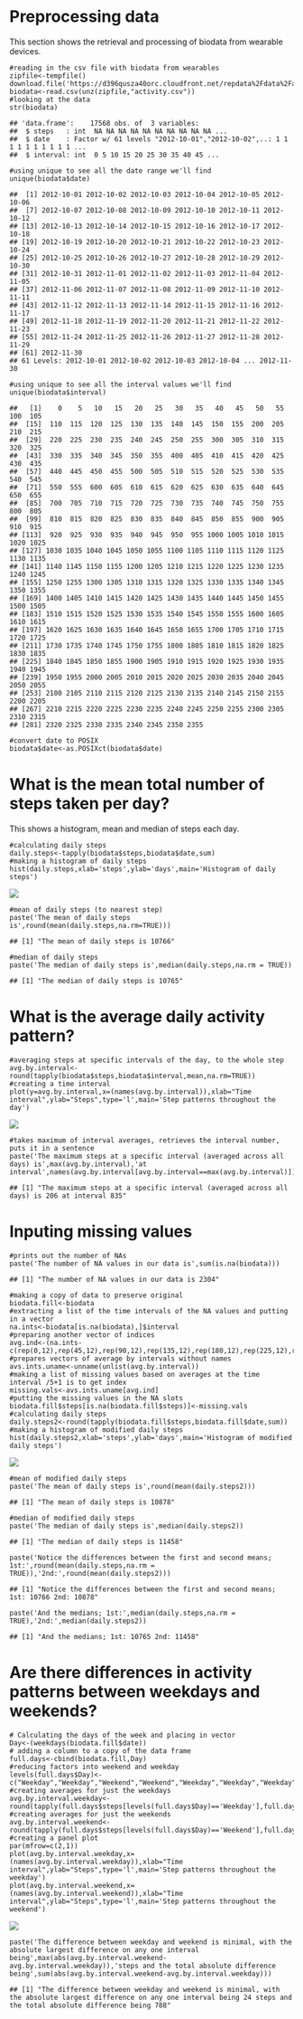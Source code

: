 Preprocessing data
==================

This section shows the retrieval and processing of biodata from wearable
devices.

    #reading in the csv file with biodata from wearables
    zipfile<-tempfile()
    download.file('https://d396qusza40orc.cloudfront.net/repdata%2Fdata%2Factivity.zip',zipfile)
    biodata<-read.csv(unz(zipfile,"activity.csv"))
    #looking at the data
    str(biodata)

    ## 'data.frame':    17568 obs. of  3 variables:
    ##  $ steps   : int  NA NA NA NA NA NA NA NA NA NA ...
    ##  $ date    : Factor w/ 61 levels "2012-10-01","2012-10-02",..: 1 1 1 1 1 1 1 1 1 1 ...
    ##  $ interval: int  0 5 10 15 20 25 30 35 40 45 ...

    #using unique to see all the date range we'll find
    unique(biodata$date)

    ##  [1] 2012-10-01 2012-10-02 2012-10-03 2012-10-04 2012-10-05 2012-10-06
    ##  [7] 2012-10-07 2012-10-08 2012-10-09 2012-10-10 2012-10-11 2012-10-12
    ## [13] 2012-10-13 2012-10-14 2012-10-15 2012-10-16 2012-10-17 2012-10-18
    ## [19] 2012-10-19 2012-10-20 2012-10-21 2012-10-22 2012-10-23 2012-10-24
    ## [25] 2012-10-25 2012-10-26 2012-10-27 2012-10-28 2012-10-29 2012-10-30
    ## [31] 2012-10-31 2012-11-01 2012-11-02 2012-11-03 2012-11-04 2012-11-05
    ## [37] 2012-11-06 2012-11-07 2012-11-08 2012-11-09 2012-11-10 2012-11-11
    ## [43] 2012-11-12 2012-11-13 2012-11-14 2012-11-15 2012-11-16 2012-11-17
    ## [49] 2012-11-18 2012-11-19 2012-11-20 2012-11-21 2012-11-22 2012-11-23
    ## [55] 2012-11-24 2012-11-25 2012-11-26 2012-11-27 2012-11-28 2012-11-29
    ## [61] 2012-11-30
    ## 61 Levels: 2012-10-01 2012-10-02 2012-10-03 2012-10-04 ... 2012-11-30

    #using unique to see all the interval values we'll find
    unique(biodata$interval)

    ##   [1]    0    5   10   15   20   25   30   35   40   45   50   55  100  105
    ##  [15]  110  115  120  125  130  135  140  145  150  155  200  205  210  215
    ##  [29]  220  225  230  235  240  245  250  255  300  305  310  315  320  325
    ##  [43]  330  335  340  345  350  355  400  405  410  415  420  425  430  435
    ##  [57]  440  445  450  455  500  505  510  515  520  525  530  535  540  545
    ##  [71]  550  555  600  605  610  615  620  625  630  635  640  645  650  655
    ##  [85]  700  705  710  715  720  725  730  735  740  745  750  755  800  805
    ##  [99]  810  815  820  825  830  835  840  845  850  855  900  905  910  915
    ## [113]  920  925  930  935  940  945  950  955 1000 1005 1010 1015 1020 1025
    ## [127] 1030 1035 1040 1045 1050 1055 1100 1105 1110 1115 1120 1125 1130 1135
    ## [141] 1140 1145 1150 1155 1200 1205 1210 1215 1220 1225 1230 1235 1240 1245
    ## [155] 1250 1255 1300 1305 1310 1315 1320 1325 1330 1335 1340 1345 1350 1355
    ## [169] 1400 1405 1410 1415 1420 1425 1430 1435 1440 1445 1450 1455 1500 1505
    ## [183] 1510 1515 1520 1525 1530 1535 1540 1545 1550 1555 1600 1605 1610 1615
    ## [197] 1620 1625 1630 1635 1640 1645 1650 1655 1700 1705 1710 1715 1720 1725
    ## [211] 1730 1735 1740 1745 1750 1755 1800 1805 1810 1815 1820 1825 1830 1835
    ## [225] 1840 1845 1850 1855 1900 1905 1910 1915 1920 1925 1930 1935 1940 1945
    ## [239] 1950 1955 2000 2005 2010 2015 2020 2025 2030 2035 2040 2045 2050 2055
    ## [253] 2100 2105 2110 2115 2120 2125 2130 2135 2140 2145 2150 2155 2200 2205
    ## [267] 2210 2215 2220 2225 2230 2235 2240 2245 2250 2255 2300 2305 2310 2315
    ## [281] 2320 2325 2330 2335 2340 2345 2350 2355

    #convert date to POSIX
    biodata$date<-as.POSIXct(biodata$date)

What is the mean total number of steps taken per day?
=====================================================

This shows a histogram, mean and median of steps each day.

    #calculating daily steps
    daily.steps<-tapply(biodata$steps,biodata$date,sum)
    #making a histogram of daily steps
    hist(daily.steps,xlab='steps',ylab='days',main='Histogram of daily steps')

![](PA1_template_files/figure-markdown_strict/dailies-1.png)

    #mean of daily steps (to nearest step)
    paste('The mean of daily steps is',round(mean(daily.steps,na.rm=TRUE)))

    ## [1] "The mean of daily steps is 10766"

    #median of daily steps
    paste('The median of daily steps is',median(daily.steps,na.rm = TRUE))

    ## [1] "The median of daily steps is 10765"

What is the average daily activity pattern?
===========================================

    #averaging steps at specific intervals of the day, to the whole step
    avg.by.interval<-round(tapply(biodata$steps,biodata$interval,mean,na.rm=TRUE))
    #creating a time interval
    plot(y=avg.by.interval,x=(names(avg.by.interval)),xlab="Time interval",ylab="Steps",type='l',main='Step patterns throughout the day') 

![](PA1_template_files/figure-markdown_strict/daily-pattern-1.png)

    #takes maximum of interval averages, retrieves the interval number, puts it in a sentence
    paste('The maximum steps at a specific interval (averaged across all days) is',max(avg.by.interval),'at interval',names(avg.by.interval[avg.by.interval==max(avg.by.interval)]))

    ## [1] "The maximum steps at a specific interval (averaged across all days) is 206 at interval 835"

Inputing missing values
=======================

    #prints out the number of NAs
    paste('The number of NA values in our data is',sum(is.na(biodata)))

    ## [1] "The number of NA values in our data is 2304"

    #making a copy of data to preserve original
    biodata.fill<-biodata
    #extracting a list of the time intervals of the NA values and putting in a vector
    na.ints<-biodata[is.na(biodata),]$interval
    #preparing another vector of indices
    avg.ind<-(na.ints-c(rep(0,12),rep(45,12),rep(90,12),rep(135,12),rep(180,12),rep(225,12),rep(270,12),rep(315,12),rep(360,12),rep(405,12),rep(450,12),rep(495,12),rep(540,12),rep(585,12),rep(630,12),rep(675,12),rep(720,12),rep(765,12),rep(810,12),rep(855,12),rep(900,12),rep(945,12),rep(990,12),rep(1035,12)))/5+1
    #prepares vectors of average by intervals without names
    avs.ints.uname<-unname(unlist(avg.by.interval))
    #making a list of missing values based on averages at the time interval /5+1 is to get index
    missing.vals<-avs.ints.uname[avg.ind]
    #putting the missing values in the NA slots
    biodata.fill$steps[is.na(biodata.fill$steps)]<-missing.vals
    #calculating daily steps
    daily.steps2<-round(tapply(biodata.fill$steps,biodata.fill$date,sum))
    #making a histogram of modified daily steps
    hist(daily.steps2,xlab='steps',ylab='days',main='Histogram of modified daily steps')

![](PA1_template_files/figure-markdown_strict/NAs-1.png)

    #mean of modified daily steps
    paste('The mean of daily steps is',round(mean(daily.steps2)))

    ## [1] "The mean of daily steps is 10878"

    #median of modified daily steps
    paste('The median of daily steps is',median(daily.steps2))

    ## [1] "The median of daily steps is 11458"

    paste('Notice the differences between the first and second means; 1st:',round(mean(daily.steps,na.rm = TRUE)),'2nd:',round(mean(daily.steps2)))

    ## [1] "Notice the differences between the first and second means; 1st: 10766 2nd: 10878"

    paste('And the medians; 1st:',median(daily.steps,na.rm = TRUE),'2nd:',median(daily.steps2))

    ## [1] "And the medians; 1st: 10765 2nd: 11458"

Are there differences in activity patterns between weekdays and weekends?
=========================================================================

    # Calculating the days of the week and placing in vector
    Day<-(weekdays(biodata.fill$date))
    # adding a column to a copy of the data frame
    full.days<-cbind(biodata.fill,Day)
    #reducing factors into weekend and weekday
    levels(full.days$Day)<-c("Weekday","Weekday","Weekend","Weekend","Weekday","Weekday","Weekday")
    #creating averages for just the weekdays
    avg.by.interval.weekday<-round(tapply(full.days$steps[levels(full.days$Day)=='Weekday'],full.days$interval[levels(full.days$Day)=='Weekday'],mean))
    #creating averages for just the weekends
    avg.by.interval.weekend<-round(tapply(full.days$steps[levels(full.days$Day)=='Weekend'],full.days$interval[levels(full.days$Day)=='Weekend'],mean))
    #creating a panel plot
    par(mfrow=c(2,1))
    plot(avg.by.interval.weekday,x=(names(avg.by.interval.weekday)),xlab="Time interval",ylab="Steps",type='l',main='Step patterns throughout the weekday')
    plot(avg.by.interval.weekend,x=(names(avg.by.interval.weekend)),xlab="Time interval",ylab="Steps",type='l',main='Step patterns throughout the weekend')

![](PA1_template_files/figure-markdown_strict/weekends-1.png)

    paste('The difference between weekday and weekend is minimal, with the absolute largest difference on any one interval being',max(abs(avg.by.interval.weekend-avg.by.interval.weekday)),'steps and the total absolute difference being',sum(abs(avg.by.interval.weekend-avg.by.interval.weekday)))

    ## [1] "The difference between weekday and weekend is minimal, with the absolute largest difference on any one interval being 24 steps and the total absolute difference being 788"
